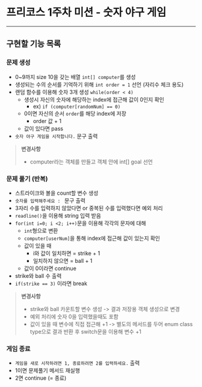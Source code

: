 # 프리코스 1주차 미션 - 숫자 야구 게임

---

## 구현할 기능 목록

### 문제 생성

- 0~9까지 size 10을 갖는 배열 `int[] computer`를 생성
- 생성되는 수의 순서를 기억하기 위해 `int order = 1` 선언 (자리수 체크 용도)
- 랜덤 함수를 이용해 숫자 3개 생성 `while(order < 4)`
    - 생성시 자신의 숫자에 해당하는 index에 접근해 값이 0인지 확인
        - ex) `if (computer[randomNum] == 0)`
    - 0이면 자신의 순서 `order`를 해당 index에 저장
        - order 값 + 1
    - 값이 있다면 pass
- `숫자 야구 게임을 시작합니다.` 문구 출력

> **변경사항**
>
> - computer라는 객체를 만들고 객체 안에 int[] goal 선언

### 문제 풀기 (반복)

- 스트라이크와 볼을 count할 변수 생성
- `숫자를 입력해주세요 : ` 문구 출력
- 3자리 수를 입력하지 않았다면 or 중복된 수를 입력했다면 예외 처리
- `readline()`을 이용해 string 입력 받음
- `for(int i=0; i <2; i++)`문을 이용해 각각의 문자에 대해
    - `int`형으로 변환
    - `computer[userNum]`을 통해 index에 접근해 값이 있는지 확인
    - 값이 있을 때
        - i와 값이 일치하면 = strike + 1
        - 일치하지 않으면 = ball + 1
    - 값이 0이라면 continue
- strike와 ball 수 출력
- `if(strike == 3)` 이라면 break

> **변경사항**
>
> - strike와 ball 카운트할 변수 생성 -> 결과 저장용 객체 생성으로 변경
> - 예외 처리에 숫자 0을 입력했을때도 포함
> - 값이 있을 때 변수에 직접 접근해 +1 -> 별도의 메서드를 두어 enum class type으로 결과 반환 후 switch문을 이용해 변수 +1

### 게임 종료

- `게임을 새로 시작하려면 1, 종료하려면 2를 입력하세요.` 출력
- 1이면 문제풀기 메서드 재실행
- 2면 continue (= 종료)